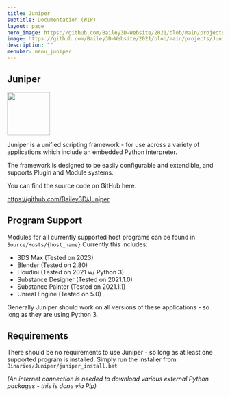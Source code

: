 ```yaml
---
title: Juniper
subtitle: Documentation (WIP)
layout: page
hero_image: https://github.com/Bailey3D-Website/2021/blob/main/projects/Juniper/juniper.png?raw=true
image: https://github.com/Bailey3D-Website/2021/blob/main/projects/Juniper/juniper.png?raw=true
description: ""
menubar: menu_juniper
---
```

## Juniper
<section id="juniper"/>

<img src="https://raw.githubusercontent.com/Juniper3d/Juniper/main/Resources/Icons/Standard/app_default.png" width="100"/>

Juniper is a unified scripting framework - for use across a variety of applications which include an embedded Python interpreter.

The framework is designed to be easily configurable and extendible, and supports Plugin and Module systems.

You can find the source code on GitHub here.

<a href="https://github.com/Bailey3D/Juniper" target="_blank">https://github.com/Bailey3D/Juniper</a>

## Program Support
<section id="program_support"/>

Modules for all currently supported host programs can be found in `Source/Hosts/{host_name}`
Currently this includes:

- 3DS Max (Tested on 2023)
- Blender (Tested on 2.80)
- Houdini (Tested on 2021 w/ Python 3)
- Substance Designer (Tested on 2021.1.0)
- Substance Painter (Tested on 2021.1.1)
- Unreal Engine (Tested on 5.0)

Generally Juniper should work on all versions of these applications - so long as they are using Python 3.

## Requirements
<section id="requirements"/>

There should be no requirements to use Juniper - so long as at least one supported program is installed.
Simply run the installer from `Binaries/Juniper/juniper_install.bat`

*(An internet connection is needed to download various external Python packages - this is done via Pip)*